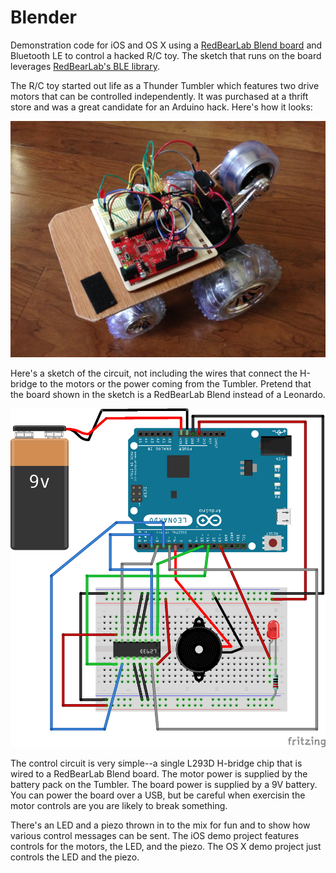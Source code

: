 # Blender
Demonstration code for iOS and OS X using a [RedBearLab Blend board](http://redbearlab.com/blend/) and Bluetooth LE to control a hacked R/C toy. The sketch that runs on the board leverages [RedBearLab's BLE library](https://github.com/RedBearLab/nRF8001). 

The R/C toy started out life as a Thunder Tumbler which features two drive motors that can be controlled 
independently. It was purchased at a thrift store and was a great candidate for an Arduino hack. Here's how it looks:

![the actual toy](https://raw.githubusercontent.com/tingraldi/Blender/master/Hacked%20Tumbler.jpg "Hacked Tumbler")

Here's a sketch of the circuit, not including the wires that connect the H-bridge to the motors or the power coming 
from the Tumbler. Pretend that the board shown in the sketch is a RedBearLab Blend instead of a Leonardo.

![the circuit](https://github.com/tingraldi/Blender/blob/master/Tumbler%20Controller_bb.png "Sketch of Circuit")

The control circuit is very simple--a single L293D H-bridge chip that is wired to a RedBearLab Blend board. The 
motor power is supplied by the battery pack on the Tumbler. The board power is supplied by a 9V battery. You can
power the board over a USB, but be careful when exercisin the motor controls are you are likely to break something.

There's an LED and a piezo thrown in to the mix for fun and to show how various control messages can be sent. The 
iOS demo project features controls for the motors, the LED, and the piezo. The OS X demo project just controls
the LED and the piezo.
